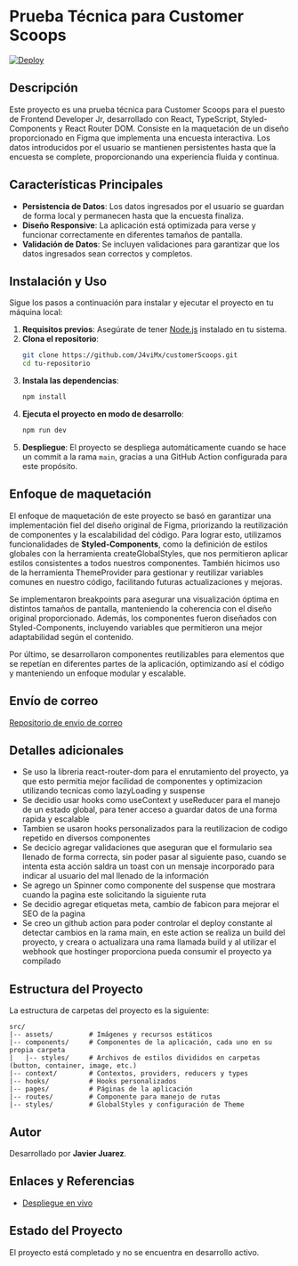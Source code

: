 
# Prueba Técnica para Customer Scoops

[![Deploy](https://img.shields.io/badge/deploy-live-blue)](https://customerscoops.javimx.com/)

## Descripción
Este proyecto es una prueba técnica para Customer Scoops para el puesto de Frontend Developer Jr, desarrollado con React, TypeScript, Styled-Components y React Router DOM. Consiste en la maquetación de un diseño proporcionado en Figma que implementa una encuesta interactiva. Los datos introducidos por el usuario se mantienen persistentes hasta que la encuesta se complete, proporcionando una experiencia fluida y continua.

## Características Principales
- **Persistencia de Datos**: Los datos ingresados por el usuario se guardan de forma local y permanecen hasta que la encuesta finaliza.
- **Diseño Responsive**: La aplicación está optimizada para verse y funcionar correctamente en diferentes tamaños de pantalla.
- **Validación de Datos**: Se incluyen validaciones para garantizar que los datos ingresados sean correctos y completos.

## Instalación y Uso
Sigue los pasos a continuación para instalar y ejecutar el proyecto en tu máquina local:

1. **Requisitos previos**: Asegúrate de tener [Node.js](https://nodejs.org/) instalado en tu sistema.
2. **Clona el repositorio**:
   ```bash
   git clone https://github.com/J4viMx/customerScoops.git
   cd tu-repositorio
   ```
3. **Instala las dependencias**:
   ```bash
   npm install
   ```
4. **Ejecuta el proyecto en modo de desarrollo**:
   ```bash
   npm run dev
   ```
5. **Despliegue**: El proyecto se despliega automáticamente cuando se hace un commit a la rama `main`, gracias a una GitHub Action configurada para este propósito.

## Enfoque de maquetación
El enfoque de maquetación de este proyecto se basó en garantizar una implementación fiel del diseño original de Figma, priorizando la reutilización de componentes y la escalabilidad del código. Para lograr esto, utilizamos funcionalidades de **Styled-Components**, como la definición de estilos globales con la herramienta createGlobalStyles, que nos permitieron aplicar estilos consistentes a todos nuestros componentes. También hicimos uso de la herramienta ThemeProvider para gestionar y reutilizar variables comunes en nuestro código, facilitando futuras actualizaciones y mejoras.

Se implementaron breakpoints para asegurar una visualización óptima en distintos tamaños de pantalla, manteniendo la coherencia con el diseño original proporcionado. Además, los componentes fueron diseñados con Styled-Components, incluyendo variables que permitieron una mejor adaptabilidad según el contenido.

Por último, se desarrollaron componentes reutilizables para elementos que se repetían en diferentes partes de la aplicación, optimizando así el código y manteniendo un enfoque modular y escalable.

## Envío de correo 
[Repositorio de envio de correo](https://nodejs.org/)

## Detalles adicionales
- Se uso la libreria react-router-dom para el enrutamiento del proyecto, ya que esto permitia mejor facilidad de componentes y optimizacion utilizando tecnicas como lazyLoading y suspense
- Se decidio usar hooks como useContext y useReducer para el manejo de un estado global, para tener acceso a guardar datos de una forma rapida y escalable
- Tambien se usaron hooks personalizados para la reutilizacion de codigo repetido en diversos componentes
- Se decicio agregar validaciones que aseguran que el formulario sea llenado de forma correcta, sin poder pasar al siguiente paso, cuando se intenta esta acción saldra un toast con un mensaje incorporado para indicar al usuario del mal llenado de la información
- Se agrego un Spinner como componente del suspense que mostrara cuando la pagina este solicitando la siguiente ruta
- Se decidio agregar etiquetas meta, cambio de fabicon para mejorar el SEO de la pagina
- Se creo un github action para poder controlar el deploy constante al detectar cambios en la rama main, en este action se realiza un build del proyecto, y creara o actualizara una rama llamada build y al utilizar el webhook que hostinger proporciona pueda consumir el proyecto ya compilado

## Estructura del Proyecto
La estructura de carpetas del proyecto es la siguiente:

```
src/
|-- assets/         # Imágenes y recursos estáticos
|-- components/     # Componentes de la aplicación, cada uno en su propia carpeta
|   |-- styles/     # Archivos de estilos divididos en carpetas (button, container, image, etc.)
|-- context/        # Contextos, providers, reducers y types
|-- hooks/          # Hooks personalizados
|-- pages/          # Páginas de la aplicación
|-- routes/         # Componente para manejo de rutas
|-- styles/         # GlobalStyles y configuración de Theme
```
## Autor
Desarrollado por **Javier Juarez**.


## Enlaces y Referencias
- [Despliegue en vivo](https://customerscoops.javimx.com/)

## Estado del Proyecto
El proyecto está completado y no se encuentra en desarrollo activo.
